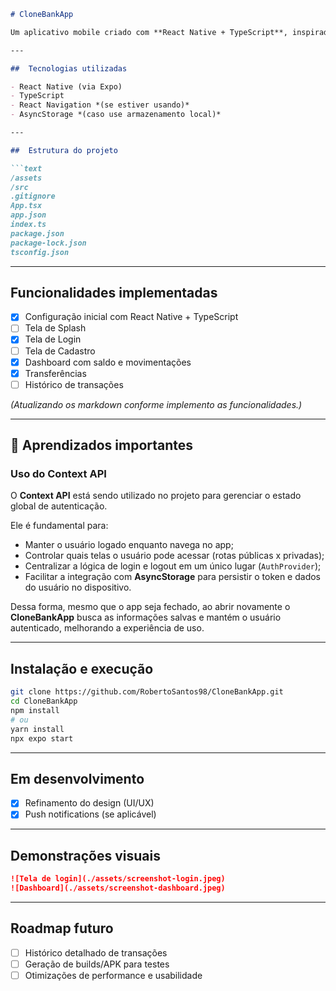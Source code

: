 
````markdown
# CloneBankApp

Um aplicativo mobile criado com **React Native + TypeScript**, inspirado em apps de banco digital. Desenvolvido como projeto de estudo e portfólio.

---

##  Tecnologias utilizadas

- React Native (via Expo)
- TypeScript
- React Navigation *(se estiver usando)*
- AsyncStorage *(caso use armazenamento local)*

---

##  Estrutura do projeto

```text
/assets
/src
.gitignore
App.tsx
app.json
index.ts
package.json
package-lock.json
tsconfig.json
````

---

## Funcionalidades implementadas

* [x] Configuração inicial com React Native + TypeScript
* [ ] Tela de Splash
* [x] Tela de Login
* [ ] Tela de Cadastro
* [x] Dashboard com saldo e movimentações
* [x] Transferências
* [ ] Histórico de transações

*(Atualizando os markdown conforme implemento as funcionalidades.)*

---

## 📖 Aprendizados importantes

### Uso do Context API

O **Context API** está sendo utilizado no projeto para gerenciar o estado global de autenticação.  

Ele é fundamental para:
- Manter o usuário logado enquanto navega no app;
- Controlar quais telas o usuário pode acessar (rotas públicas x privadas);
- Centralizar a lógica de login e logout em um único lugar (`AuthProvider`);
- Facilitar a integração com **AsyncStorage** para persistir o token e dados do usuário no dispositivo.

Dessa forma, mesmo que o app seja fechado, ao abrir novamente o **CloneBankApp** busca as informações salvas e mantém o usuário autenticado, melhorando a experiência de uso.

---

## Instalação e execução

```bash
git clone https://github.com/RobertoSantos98/CloneBankApp.git
cd CloneBankApp
npm install
# ou
yarn install
npx expo start
```

---

## Em desenvolvimento

* [x] Refinamento do design (UI/UX)
* [x] Push notifications (se aplicável)

---

## Demonstrações visuais

```markdown
![Tela de login](./assets/screenshot-login.jpeg)
![Dashboard](./assets/screenshot-dashboard.jpeg)
```

---

## Roadmap futuro

* [ ] Histórico detalhado de transações
* [ ] Geração de builds/APK para testes
* [ ] Otimizações de performance e usabilidade
